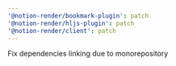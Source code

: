 ```yaml
---
'@notion-render/bookmark-plugin': patch
'@notion-render/hljs-plugin': patch
'@notion-render/client': patch
---
```


Fix dependencies linking due to monorepository
